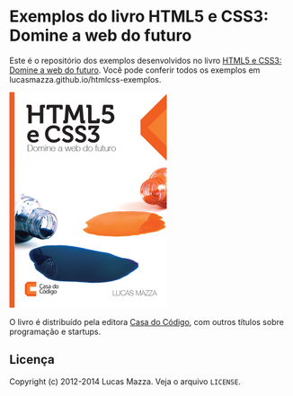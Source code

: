 # Exemplos do livro HTML5 e CSS3: Domine a web do futuro

Este é o repositório dos exemplos desenvolvidos no livro
[HTML5 e CSS3: Domine a web do futuro](http://casadocodigo.com.br/products/livro-html-css).
Você pode conferir todos os exemplos em lucasmazza.github.io/htmlcss-exemplos.

![Capa do livro](cover.png)

O livro é distribuído pela editora [Casa do Código](http://www.casadocodigo.com.br),
com outros títulos sobre programação e startups.

## Licença

Copyright (c) 2012-2014 Lucas Mazza. Veja o arquivo `LICENSE`.
